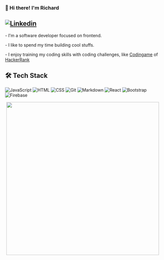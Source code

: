 ### 👋 Hi there! I'm Richard
<a href='https://www.linkedin.com/in/richard-s-rodrigues' target='_blank'>![Linkedin](https://img.shields.io/badge/-Linkedin-05122A?style=flat&logo=linkedin&logoColor=0072b1)</a>
--------
 
 <p align='left'>
   - I'm a software developer focused on frontend.</p>
   - I like to spend my time building cool stuffs.</p>
   - I enjoy training my coding skills with coding challenges, like <a href='codingame.com/'>Codingame</a> of <a href='hackerrank.com/'>HackerRank</a></p>
 </p>
<p align='left'>
  <h2>🛠 Tech Stack</h2>
  <img src='https://img.shields.io/badge/-JavaScript-05122A?style=flat&logo=javascript' alt='JavaScript' />
  <img src='https://img.shields.io/badge/-HTML-05122A?style=flat&logo=HTML5' alt='HTML' />
  <img src='https://img.shields.io/badge/-CSS-05122A?style=flat&logo=CSS3&logoColor=1572B6' alt='CSS' />
  <img src='https://img.shields.io/badge/-Git-05122A?style=flat&logo=git' alt='Git' />
  <img src='https://img.shields.io/badge/-Markdown-05122A?style=flat&logo=markdown' alt='Markdown' />
  <img src='https://img.shields.io/badge/-React-05122A?style=flat&logo=react' alt='React' />
  <img src='https://img.shields.io/badge/-Bootstrap-05122A?style=flat&logo=bootstrap&logoColor=563D7C' alt='Bootstrap' />
  <img src='https://img.shields.io/badge/-Firebase-05122A?style=flat&logo=firebase&logoColor=FFA611' alt='Firebase' />
</p>
 <img src='https://media.giphy.com/media/xUA7bdpLxQhsSQdyog/source.gif' width='500px' align='right'/>
 


